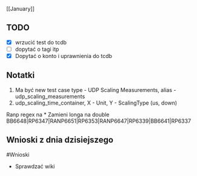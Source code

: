 [[January]]

## TODO
- [x] wrzucić test do tcdb
- [ ] dopytać o tagi itp
- [x] Dopytać o konto i uprawnienia do tcdb

## Notatki
1. Ma być new test case type - UDP Scaling Measurements, alias - udp_scaling_measurements
2. udp_scaling_time_container, X - Unit,  Y - ScalingType  (us, down)

Ranp regex na *
Zamieni longa na double
BB6648|RP6347|RANP6651|RP6353|RANP6647|RP6339|BB6641|RP6337

## Wnioski z dnia dzisiejszego
#Wnioski
- Sprawdzać wiki






